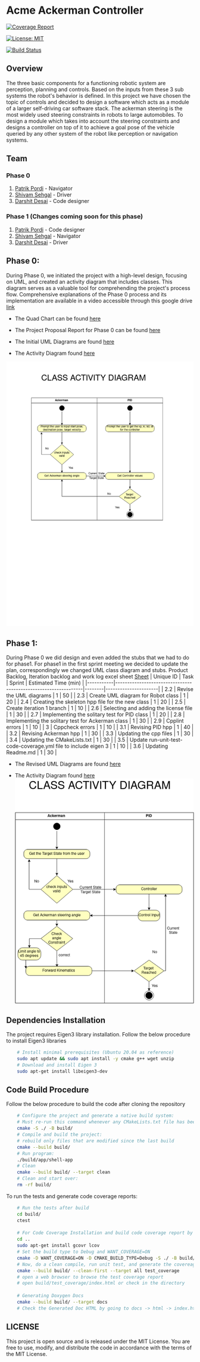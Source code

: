# Acme Ackerman Controller

[![Coverage Report](https://codecov.io/gh/shivamsehgal77/Acme-Ackerman-Controller/branch/main/graph/badge.svg)](https://codecov.io/gh/shivamsehgal77/Acme-Ackerman-Controller) 

[![License: MIT](https://img.shields.io/badge/License-MIT-blue.svg)](https://opensource.org/licenses/MIT)

[![Build Status](https://github.com/shivamsehgal77/Acme-Ackerman-Controller/actions/workflows/run-unit-test-and-upload-codecov.yml/badge.svg)](https://github.com/shivamsehgal77/Acme-Ackerman-Controller/actions/workflows/run-unit-test-and-upload-codecov.yml)

## Overview

The three basic components for a functioning robotic system are perception, planning and controls. Based on the inputs from these 3 sub systems the robot's behavior is defined. In this project we have chosen the topic of controls and decided to design a software which acts as a module of a larger self-driving car software stack. The ackerman steering is the most widely used steering constraints in robots to large automobiles. To design a module which takes into account the steering constraints and designs a controller on top of it to achieve a goal pose of the vehicle queried by any other system of the robot like perception or navigation systems.

## Team 

### Phase 0
1. [Patrik Pordi](https://www.github.com/patrikpordi) - Navigator
2. [Shivam Sehgal](https://www.github.com/shivamsehgal77) - Driver
3. [Darshit Desai](https://www.github.com/darshit-desai) - Code designer

### Phase 1 (Changes coming soon for this phase)
1. [Patrik Pordi](https://www.github.com/patrikpordi) - Code designer
2. [Shivam Sehgal](https://www.github.com/shivamsehgal77) - Navigator
3. [Darshit Desai](https://www.github.com/darshit-desai) - Driver

## Phase 0:

During Phase 0, we initiated the project with a high-level design, focusing on UML, and created an activity diagram that includes classes. This diagram serves as a valuable tool for comprehending the project's process flow. Comprehensive explanations of the Phase 0 process and its implementation are available in a video accessible through this google drive [link](https://drive.google.com/file/d/1D6kjTWbVGHKaCZbz6bTfUVqyngHtdGbq/view?usp=share_link)

* The Quad Chart can be found [here](https://github.com/shivamsehgal77/Acme-Ackerman-Controller/tree/main/QuadChart/Initial_Phase0)

* The Project Proposal Report for Phase 0 can be found [here](https://github.com/shivamsehgal77/Acme-Ackerman-Controller/blob/main/Reports/Phase0/ENPM808X_Proposal_Phase0_AckermanSteeringControl.pdf)

* The Initial UML Diagrams are found [here](https://github.com/shivamsehgal77/Acme-Ackerman-Controller/tree/main/UML%20diagrams/Initial_Phase0)

* The Activity Diagram found [here](https://github.com/shivamsehgal77/Acme-Ackerman-Controller/blob/main/UML%20diagrams/Initial_Phase0/acme-ackerman-class-diagram.png)

<img src="UML-diagrams/Initial_Phase0/acme-ackerman-class-diagram.png" alt="Acme Ackerman Class Diagram" style="clip: rect(0px, auto, 20px, auto); max-width: 100%;">



## Phase 1:
During Phase 0 we did design and even added the stubs that we had to do for phase1. For phase1 in the first sprint meeting we decided to update the plan, correspondingly we changed UML class diagram and stubs. Product Backlog, Iteration backlog and work log excel sheet [Sheet](https://docs.google.com/spreadsheets/d/1ph1sYep433EigfkVelYI8igBHbYIN74LMEw9CF0V7-I/edit#gid=0 )
| Unique ID | Task                                                           | Sprint | Estimated Time (min) |
|-----------|----------------------------------------------------------------|--------|----------------------|
| 2.2       | Revise the UML diagrams                                        | 1      | 50                   |
| 2.3       | Create UML diagram for Robot class                             | 1      | 20                   |
| 2.4       | Creating the skeleton hpp file for the new class               | 1      | 20                   |
| 2.5       | Create iteration 1 branch                                      | 1      | 10                   |
| 2.6       | Selecting and adding the license file                          | 1      | 30                   |
| 2.7       | Implementing the solitary test for PID class                   | 1      | 20                   |
| 2.8       | Implementing the solitary test for Ackerman class              | 1      | 30                   |
| 2.9       | Cpplint errors                                                 | 1      | 10                   |
| 3         | Cppcheck errors                                                | 1      | 10                   |
| 3.1       | Revising PID hpp                                               | 1      | 40                   |
| 3.2       | Revising Ackerman hpp                                          | 1      | 30                   |
| 3.3       | Updating the cpp files                                         | 1      | 30                   |
| 3.4       | Updating the CMakeLists.txt                                    | 1      | 30                   |
| 3.5       | Update run-unit-test-code-coverage.yml file to include eigen 3 | 1      | 10                   |
| 3.6       | Updating Readme.md                                             | 1      | 30                   |

* The Revised UML Diagrams are found [here](https://github.com/shivamsehgal77/Acme-Ackerman-Controller/tree/main/UML%20diagrams/Revised_Phase1)

* The Activity Diagram found [here](https://github.com/shivamsehgal77/Acme-Ackerman-Controller/blob/main/UML%20diagrams/Revised_Phase1/acme-ackerman-class-diagram.png)
![Acme Ackerman Class Diagram](UML-diagrams/Revised_Phase1/acme-ackerman-class-diagram.png)

## Dependencies Installation
The project requires Eigen3 library installation. Follow the below procedure to install Eigen3 libraries

```bash
    # Install minimal prerequisites (Ubuntu 20.04 as reference)
    sudo apt update && sudo apt install -y cmake g++ wget unzip
    # Download and install Eigen 3
    sudo apt-get install libeigen3-dev
```

## Code Build Procedure

Follow the below procedure to build the code after cloning the repository
```bash
    # Configure the project and generate a native build system:
    # Must re-run this command whenever any CMakeLists.txt file has been changed.
    cmake -S ./ -B build/
    # Compile and build the project:
    # rebuild only files that are modified since the last build
    cmake --build build/
    # Run program:
    ./build/app/shell-app
    # Clean
    cmake --build build/ --target clean
    # Clean and start over:
    rm -rf build/
```

To run the tests and generate code coverage reports:

```bash
    # Run the tests after build
    cd build/
    ctest

    # For Code Coverage Installation and build code coverage report by going to build directory
    cd ..
    sudo apt-get install gcovr lcov
    # Set the build type to Debug and WANT_COVERAGE=ON
    cmake -D WANT_COVERAGE=ON -D CMAKE_BUILD_TYPE=Debug -S ./ -B build/
    # Now, do a clean compile, run unit test, and generate the covereage report
    cmake --build build/ --clean-first --target all test_coverage
    # open a web browser to browse the test coverage report
    # open build/test_coverage/index.html or check in the directory

    # Generating Doxygen Docs 
    cmake --build build/ --target docs
    # Check the Generated Doc HTML by going to docs -> html -> index.html
```

## LICENSE

This project is open source and is released under the MIT License. You are free to use, modify, and distribute the code in accordance with the terms of the MIT License.
